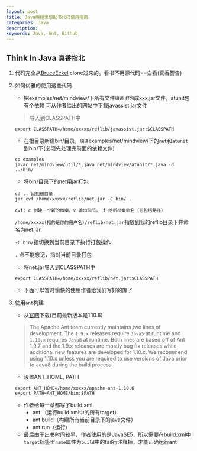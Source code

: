 ```yaml
---
layout: post
title: Java编程思想配书代码使用指南
categories: Java
description: 
keywords: Java, Ant, Github
---
```


## Think In Java `真香指北`

1. 代码完全从[BruceEckel](https://github.com/BruceEckel/TIJ4-code)
clone过来的。看书不用源代码==白看(真香警告)

2. 如何优雅的使用这些代码.

    - 把examples/net/mindview/下所有文件`编译` `打包`成xxx.jar文件，atunit包有个依赖
    可从作者给出的[网站](http://sourceforge.net/projects/jboss/)中下载javassist.jar文件
    > 导入到CLASSPATH中

    ```shell
    export CLASSPATH=/home/xxxxx/reflib/javassist.jar:$CLASSPATH
    ```

    - 在根目录新建bin/目录，`编译`examples/net/mindview/下的`net`和`atunit`到bin/下(必须先处理完前面的依赖文件)

    ```shell
    cd examples
    javac net/mindview/util/*.java net/mindview/atunit/*.java -d ../bin/
    ```

    - 将bin/目录下的net用jar打包

    ```shell
    cd .. 回到根目录
    jar cvf /home/xxxxx/reflib/net.jar -C bin/ .
    ```

    `cvf: c 创建一个新的档案，v 输出细节， f 给新档案命名（可包括路径）`

    `/home/xxxxx(指的是你的用户名)/reflib/net.jar`指放到我的reflib目录下并命名为net.jar

    `-C bin/`指切换到当前目录下执行打包操作

    `.` 点不能忘记，指对当前目录打包

    - 将net.jar导入到CLASSPATH中

    ```shell
    export CLASSPATH=/home/xxxxx/reflib/net.jar:$CLASSPATH
    ```

    - 下面可以暂时愉快的使用作者给我们写好的库了

3. 使用`ant`构建

    - 从[官网](https://ant.apache.org/bindownload.cgi)下载(目前最新版本是1.10.6)
    > The Apache Ant team currently maintains two lines of development. The `1.9.x` releases require `Java5` at runtime and `1.10.x` requires `Java8` at runtime. Both lines are based off of Ant 1.9.7 and the 1.9.x releases are mostly bug fix releases while additional new features are developed for 1.10.x. We recommend using 1.10.x unless you are required to use versions of Java prior to Java8 during the build process.

    - 设置ANT_HOME, PATH

    ```shell
    export ANT_HOME=/home/xxxxx/apache-ant-1.10.6
    export PATH=ANT_HOME/bin:$PATH
    ```

    - 作者给每一章都写了build.xml
        - ant （运行build.xml中的所有target）
        - ant build（构建所有当前目录下的java文件）
        - ant run（运行）
    - 最后由于出书时间较早，作者使用的是JavaSE5，所以需要在build.xml中`target`标签里`name`属性为`build`中的fail行注释掉，才能正确运行ant
